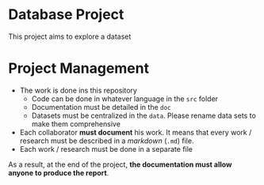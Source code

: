 # Database Project

This project aims to explore a dataset

# Project Management

  * The work is done ins this repository
    * Code can be done in whatever language in the `src` folder
    * Documentation must be detailed in the `doc`
    * Datasets must be centralized in the `data`. Please rename data sets to make them comprehensive
  * Each collaborator **must document** his work. It means that every work / research must be described in a *markdown* (`.md`) file.
  * Each work / research must be done in a separate file

As a result, at the end of the project, **the documentation must allow anyone to produce the report**.